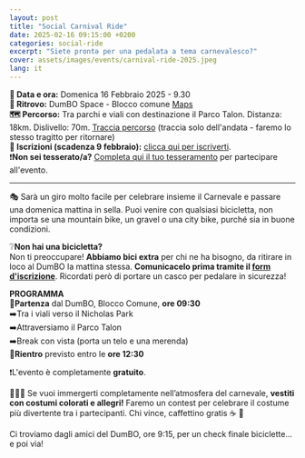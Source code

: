 ```yaml
---
layout: post
title: "Social Carnival Ride"
date: 2025-02-16 09:15:00 +0200
categories: social-ride
excerpt: "Siete prontə per una pedalata a tema carnevalesco?"
cover: assets/images/events/carnival-ride-2025.jpeg
lang: it
---
```

**📅 Data e ora:** Domenica 16 Febbraio 2025 - 9.30\
**📍 Ritrovo:** DumBO Space - Blocco comune [Maps](https://maps.app.goo.gl/UpHT9WyYLxS9EJJi9)\
**🗺️ Percorso:** Tra parchi e viali con destinazione il Parco Talon. Distanza: 18km. Dislivello: 70m. [Traccia percorso](https://www.komoot.com/fr-fr/tour/2043379643?share_token=amcqx6aTb2TItsrQUupKuoOyxsQAES0aqrgBYDuIKTPsMI4De5&ref=wtd) (traccia solo dell'andata - faremo lo stesso tragitto per ritornare)\
**📝 Iscrizioni (scadenza 9 febbraio):** [clicca qui per iscriverti](https://forms.gle/TZJXzdkLdVk1hYBq6). \
❗**Non sei tesserato/a?** [Completa qui il tuo tesseramento](https://ruota-libera-tutti.github.io/tesseramento) per partecipare all'evento.

---

🎭 Sarà un giro molto facile per celebrare insieme il Carnevale e passare una domenica mattina in sella. 
Puoi venire con qualsiasi bicicletta, non importa se una mountain bike, un gravel o una city bike, purché sia in buone condizioni.

❔**Non hai una bicicletta?**\
Non ti preoccupare! **Abbiamo bici extra** per chi ne ha bisogno, da ritirare in loco al DumBO la mattina stessa.
**Comunicacelo prima tramite il [form d'iscrizione](https://forms.gle/TZJXzdkLdVk1hYBq6)**. Ricordati però di portare un casco per pedalare in sicurezza!

**PROGRAMMA**\
🚴**Partenza** dal DumBO, Blocco Comune, **ore 09:30**\
➡️Tra i viali verso il Nicholas Park\
➡️Attraversiamo il Parco Talon\
➡️Break con vista (porta un telo e una merenda)\
🚴**Rientro** previsto entro le **ore 12:30**

❗L'evento è completamente **gratuito**.

 🤡🎺🎉 Se vuoi immergerti completamente nell’atmosfera del carnevale, **vestiti con costumi colorati e allegri!**
Faremo un contest per celebrare il costume più divertente tra i partecipanti. Chi vince, caffettino gratis ☕ 🎈

Ci troviamo dagli amici del DumBO, ore 9:15, per un check finale biciclette... e poi via!
